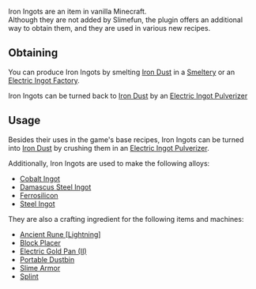 Iron Ingots are an item in vanilla Minecraft.<br>
Although they are not added by Slimefun, the plugin offers an additional way to obtain them, and they are used in various new recipes.

## Obtaining
You can produce Iron Ingots by smelting [Iron Dust](https://github.com/Slimefun/Slimefun4/wiki/Iron-Dust) in a [Smeltery](https://github.com/Slimefun/Slimefun4/wiki/Smeltery) or an [Electric Ingot Factory](https://github.com/Slimefun/Slimefun4/wiki/Electric-Ingot-Factory).

Iron Ingots can be turned back to [Iron Dust](https://github.com/Slimefun/Slimefun4/wiki/Iron-Dust) by an [Electric Ingot Pulverizer](https://github.com/Slimefun/Slimefun4/wiki/Electric-Ingot-Pulverizer)

## Usage
Besides their uses in the game's base recipes, Iron Ingots can be turned into [Iron Dust](https://github.com/Slimefun/Slimefun4/wiki/Iron-Dust) by crushing them in an [Electric Ingot Pulverizer](https://github.com/Slimefun/Slimefun4/wiki/Electric-Ingot-Pulverizer).

Additionally, Iron Ingots are used to make the following alloys:
* [Cobalt Ingot](https://github.com/Slimefun/Slimefun4/wiki/Cobalt-Ingot)
* [Damascus Steel Ingot](https://github.com/Slimefun/Slimefun4/wiki/Damascus-Steel-Ingot)
* [Ferrosilicon](https://github.com/Slimefun/Slimefun4/wiki/Ferrosilicon)
* [Steel Ingot](https://github.com/Slimefun/Slimefun4/wiki/Steel-Ingot)

They are also a crafting ingredient for the following items and machines:
* [Ancient Rune [Lightning]](https://github.com/Slimefun/Slimefun4/wiki/Ancient-Runes)
* [Block Placer](https://github.com/Slimefun/Slimefun4/wiki/Block-Placer)
* [Electric Gold Pan (II)](https://github.com/Slimefun/Slimefun4/wiki/Electric-Gold-Pan)
* [Portable Dustbin](https://github.com/Slimefun/Slimefun4/wiki/Portable-Dustbin)
* [Slime Armor](https://github.com/Slimefun/Slimefun4/wiki/Magical-Armor#the-leather-&-iron-slime-set)
* [Splint](https://github.com/Slimefun/Slimefun4/wiki/Medical-Supplies)
